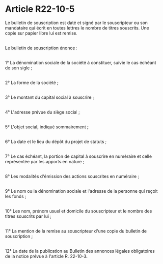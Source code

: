 # Article R22-10-5

<p>Le bulletin de souscription est daté et signé par le souscripteur ou son mandataire qui écrit en toutes lettres le nombre de titres souscrits. Une copie sur papier libre lui est remise.<br/><br/>

Le bulletin de souscription énonce :<br/><br/>

1° La dénomination sociale de la société à constituer, suivie le cas échéant de son sigle ;<br/><br/>

2° La forme de la société ;<br/><br/>

3° Le montant du capital social à souscrire ;<br/><br/>

4° L'adresse prévue du siège social ;<br/><br/>

5° L'objet social, indiqué sommairement ;<br/><br/>

6° La date et le lieu du dépôt du projet de statuts ;<br/><br/>

7° Le cas échéant, la portion de capital à souscrire en numéraire et celle représentée par les apports en nature ;<br/><br/>

8° Les modalités d'émission des actions souscrites en numéraire ;<br/><br/>

9° Le nom ou la dénomination sociale et l'adresse de la personne qui reçoit les fonds ;<br/><br/>

10° Les nom, prénom usuel et domicile du souscripteur et le nombre des titres souscrits par lui ;<br/><br/>

11° La mention de la remise au souscripteur d'une copie du bulletin de souscription ;<br/><br/>

12° La date de la publication au Bulletin des annonces légales obligatoires de la notice prévue à l'article R. 22-10-3.</p>